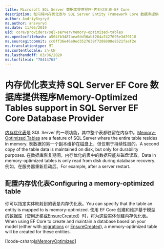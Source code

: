 ```yaml
---
title: Microsoft SQL Server 数据库提供程序-内存优化表-EF Core
description: 如何将内存优化表与 SQL Server Entity Framework Core 数据库提供程序结合使用
author: AndriySvyryd
ms.author: ansvyryd
ms.date: 11/05/2019
uid: core/providers/sql-server/memory-optimized-tables
ms.openlocfilehash: a504fb3487aea6dd36abf204a7427095e3d29118
ms.sourcegitcommit: cc0ff36e46e9ed3527638f7208000e8521faef2e
ms.translationtype: MT
ms.contentlocale: zh-CN
ms.lasthandoff: 03/06/2020
ms.locfileid: "78414763"
---
```

# <a name="memory-optimized-tables-support-in-sql-server-ef-core-database-provider"></a><span data-ttu-id="d0d13-103">内存优化表支持 SQL Server EF Core 数据库提供程序</span><span class="sxs-lookup"><span data-stu-id="d0d13-103">Memory-Optimized Tables support in SQL Server EF Core Database Provider</span></span>

<span data-ttu-id="d0d13-104">[内存优化表](/sql/relational-databases/in-memory-oltp/memory-optimized-tables)是 SQL Server 的一项功能，其中整个表都驻留在内存中。</span><span class="sxs-lookup"><span data-stu-id="d0d13-104">[Memory-Optimized Tables](/sql/relational-databases/in-memory-oltp/memory-optimized-tables) are a feature of SQL Server where the entire table resides in memory.</span></span> <span data-ttu-id="d0d13-105">表数据的另一个副本维护在磁盘上，但仅用于持续性目的。</span><span class="sxs-lookup"><span data-stu-id="d0d13-105">A second copy of the table data is maintained on disk, but only for durability purposes.</span></span> <span data-ttu-id="d0d13-106">在数据库恢复期间，内存优化的表中的数据只能从磁盘读取。</span><span class="sxs-lookup"><span data-stu-id="d0d13-106">Data in memory-optimized tables is only read from disk during database recovery.</span></span> <span data-ttu-id="d0d13-107">例如，在服务器重新启动后。</span><span class="sxs-lookup"><span data-stu-id="d0d13-107">For example, after a server restart.</span></span>

## <a name="configuring-a-memory-optimized-table"></a><span data-ttu-id="d0d13-108">配置内存优化表</span><span class="sxs-lookup"><span data-stu-id="d0d13-108">Configuring a memory-optimized table</span></span>

<span data-ttu-id="d0d13-109">你可以指定实体映射到的表是内存优化表。</span><span class="sxs-lookup"><span data-stu-id="d0d13-109">You can specify that the table an entity is mapped to is memory-optimized.</span></span> <span data-ttu-id="d0d13-110">使用 EF Core 创建和维护基于模型的数据库（使用[迁移](xref:core/managing-schemas/migrations/index)或[EnsureCreated](/dotnet/api/Microsoft.EntityFrameworkCore.Storage.IDatabaseCreator.EnsureCreated)）时，将为这些实体创建内存优化表。</span><span class="sxs-lookup"><span data-stu-id="d0d13-110">When using EF Core to create and maintain a database based on your model (either with [migrations](xref:core/managing-schemas/migrations/index) or [EnsureCreated](/dotnet/api/Microsoft.EntityFrameworkCore.Storage.IDatabaseCreator.EnsureCreated)), a memory-optimized table will be created for these entities.</span></span>

[!code-csharp[IsMemoryOptimized](../../../../samples/core/SqlServer/InMemory/InMemoryContext.cs?name=IsMemoryOptimized)]
